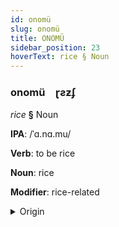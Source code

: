 ```yaml
---
id: onomü
slug: onomü
title: ONOMÜ
sidebar_position: 23
hoverText: rice § Noun
---
```


### onomü&emsp;<span kind="abugida">ɽƨƶʄ</span>

*rice* **§** Noun

**IPA**: /ˈɑ.nɑ.mu/

**Verb**: to be rice

**Noun**: rice

**Modifier**: rice-related

<details>
    <summary>Origin</summary>
    Telugu అన్నము annamu /an̪n̪amu/<br/>
    <em>Dravidian Language Family</em>
</details>